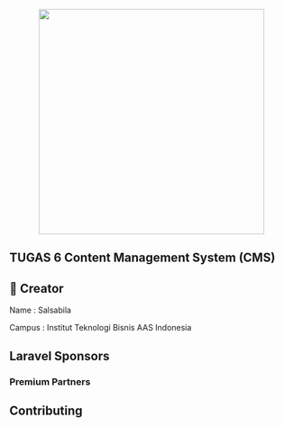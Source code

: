<p align="center"><a href="https://laravel.com" target="_blank"><img src="https://raw.githubusercontent.com/laravel/art/master/logo-lockup/5%20SVG/2%20CMYK/1%20Full%20Color/laravel-logolockup-cmyk-red.svg" width="400"></a></p>

## TUGAS 6 Content Management System (CMS)

## 👩 Creator

<p>Name    : Salsabila</p>
<p>Campus  : Institut Teknologi Bisnis AAS Indonesia</p>

## Laravel Sponsors

### Premium Partners

## Contributing

